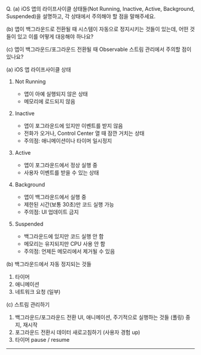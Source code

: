 
Q.
(a) iOS 앱의 라이프사이클 상태들(Not Running, Inactive, Active, Background, Suspended)을 설명하고, 각 상태에서 주의해야 할 점을 말해주세요.

(b) 앱이 백그라운드로 전환될 때 시스템이 자동으로 정지시키는 것들이 있는데, 어떤 것들이 있고 이를 어떻게 대응해야 하나요?

(c) 앱이 백그라운드/포그라운드 전환될 때 Observable 스트림 관리에서 주의할 점이 있나요?


 (a) iOS 앱 라이프사이클 상태
 
1. Not Running
	- 앱이 아예 실행되지 않은 상태
	- 메모리에 로드되지 않음
 
2. Inactive
	- 앱이 포그라운드에 있지만 이벤트를 받지 않음
	- 전화가 오거나, Control Center 열 때 잠깐 거치는 상태
	- 주의점: 애니메이션이나 타이머 일시정지

3. Active
	- 앱이 포그라운드에서 정상 실행 중
	- 사용자 이벤트를 받을 수 있는 상태

4. Background
	- 앱이 백그라운드에서 실행 중
	- 제한된 시간(보통 30초)만 코드 실행 가능
	- 주의점: UI 업데이트 금지

5. Suspended
	- 백그라운드에 있지만 코드 실행 안 함
	- 메모리는 유지되지만 CPU 사용 안 함
	- 주의점: 언제든 메모리에서 제거될 수 있음

(b) 백그라운드에서 자동 정지되는 것들

1. 타이머
2. 애니메이션
3. 네트워크 요청 (일부)


(c) 스트림 관리하기

1. 백그라운드/포그라운드 전환 UI, 애니메이션, 주기적으로 실행하는 것들 (폴링) 중지, 재시작
2. 포그라운드 전환시 데이터 새로고침하기 (사용자 경험 up)
3. 타이머 pause / resume


---
